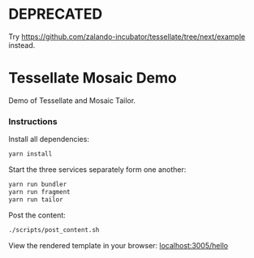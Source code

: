 # DEPRECATED

Try https://github.com/zalando-incubator/tessellate/tree/next/example instead.

# Tessellate Mosaic Demo

Demo of Tessellate and Mosaic Tailor.

### Instructions

Install all dependencies:

```sh
yarn install
```

Start the three services separately form one another: 

```sh
yarn run bundler
yarn run fragment
yarn run tailor
```

Post the content:

```sh
./scripts/post_content.sh
```

View the rendered template in your browser: [localhost:3005/hello](http://localhost:3005/hello)
